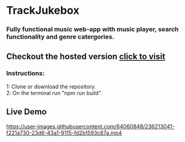 # TrackJukebox

### Fully functional music web-app with music player, search functionality and genre catergories.

## Checkout the hosted version [click to visit](https://trackjukebox.onrender.com/)
### Instructions:
1: Clone or download the repository.<br/>
2: On the terminal run "npm run build".</br>

## Live Demo
https://user-images.githubusercontent.com/64060848/236213041-f221a730-23d6-43a1-9115-fd2b1593c87a.mp4
